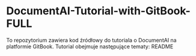 # DocumentAI-Tutorial-with-GitBook-FULL
To repozytorium zawiera kod źródłowy do tutoriala o DocumentAI na platformie GitBook. Tutorial obejmuje następujące tematy: README
